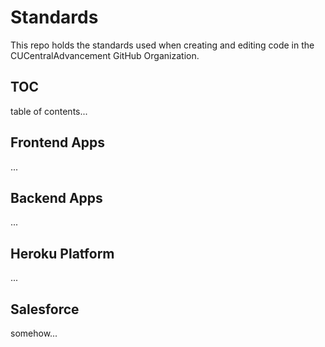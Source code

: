 # Standards

This repo holds the standards used when creating and editing code in the CUCentralAdvancement GitHub Organization.

## TOC

table of contents...

## Frontend Apps

...

## Backend Apps

...

## Heroku Platform

...

## Salesforce

somehow...